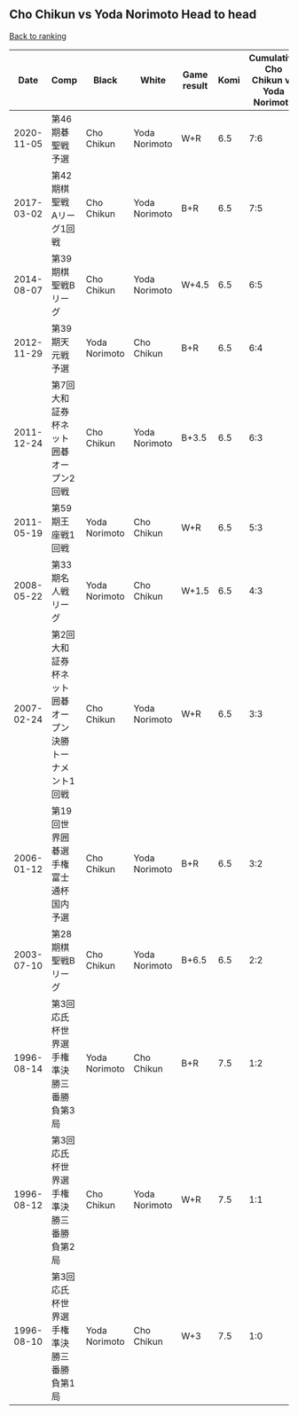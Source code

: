 ## Cho Chikun vs Yoda Norimoto Head to head

[Back to ranking](../../index.md)




| **Date** | **Comp** | **Black** | **White** | **Game result** | **Komi** | **Cumulative Cho Chikun vs Yoda Norimoto** | **Cho Chikun streak** | **Yoda Norimoto streak** | 
| --- | --- | --- | --- | --- | --- | --- | --- | --- |
| 2020-11-05 | 第46期碁聖戦予選 | Cho Chikun | Yoda Norimoto | W+R | 6.5 | 7:6 | 0 | 1 | 
| 2017-03-02 | 第42期棋聖戦　Aリーグ1回戦 | Cho Chikun | Yoda Norimoto | B+R | 6.5 | 7:5 | 1 | 0 | 
| 2014-08-07 | 第39期棋聖戦Bリーグ | Cho Chikun | Yoda Norimoto | W+4.5 | 6.5 | 6:5 | 0 | 2 | 
| 2012-11-29 | 第39期天元戦予選 | Yoda Norimoto | Cho Chikun | B+R | 6.5 | 6:4 | 0 | 1 | 
| 2011-12-24 | 第7回大和証券杯ネット囲碁オープン2回戦 | Cho Chikun | Yoda Norimoto | B+3.5 | 6.5 | 6:3 | 3 | 0 | 
| 2011-05-19 | 第59期王座戦1回戦 | Yoda Norimoto | Cho Chikun | W+R | 6.5 | 5:3 | 2 | 0 | 
| 2008-05-22 | 第33期名人戦リーグ | Yoda Norimoto | Cho Chikun | W+1.5 | 6.5 | 4:3 | 1 | 0 | 
| 2007-02-24 | 第2回大和証券杯ネット囲碁オープン決勝トーナメント1回戦 | Cho Chikun | Yoda Norimoto | W+R | 6.5 | 3:3 | 0 | 1 | 
| 2006-01-12 | 第19回世界囲碁選手権富士通杯国内予選 | Cho Chikun | Yoda Norimoto | B+R | 6.5 | 3:2 | 2 | 0 | 
| 2003-07-10 | 第28期棋聖戦Bリーグ | Cho Chikun | Yoda Norimoto | B+6.5 | 6.5 | 2:2 | 1 | 0 | 
| 1996-08-14 | 第3回応氏杯世界選手権準決勝三番勝負第3局 | Yoda Norimoto | Cho Chikun | B+R | 7.5 | 1:2 | 0 | 2 | 
| 1996-08-12 | 第3回応氏杯世界選手権準決勝三番勝負第2局 | Cho Chikun | Yoda Norimoto | W+R | 7.5 | 1:1 | 0 | 1 | 
| 1996-08-10 | 第3回応氏杯世界選手権準決勝三番勝負第1局 | Yoda Norimoto | Cho Chikun | W+3 | 7.5 | 1:0 | 1 | 0 |




